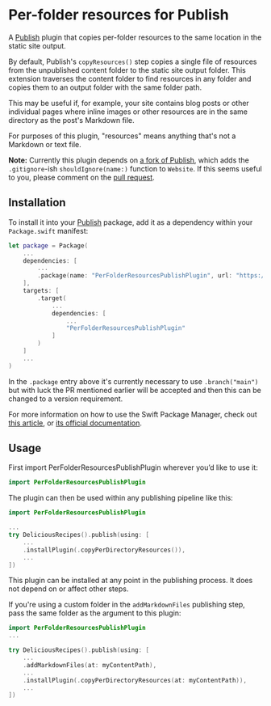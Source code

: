 # Per-folder resources for Publish
                            
A [Publish](https://github.com/atomicbird/publish) plugin that copies per-folder resources to the same location in the static site output.

By default, Publish's `copyResources()` step copies a single file of resources from the unpublished content folder to the static site output folder. This extension traverses the content folder to find resources in any folder and copies them to an output folder with the same folder path.

This may be useful if, for example, your site contains blog posts or other individual pages where inline images or other resources are in the same directory as the post's Markdown file.

For purposes of this plugin, "resources" means anything that's not a Markdown or text file.

**Note:** Currently this plugin depends on [a fork of Publish](https://github.com/atomicbird/publish), which adds the `.gitignore`-ish `shouldIgnore(name:)` function to `Website`. If this seems useful to you, please comment on the [pull request](https://github.com/JohnSundell/Publish/pull/121).
                                                      
## Installation

To install it into your [Publish](https://github.com/atomicbird/publish) package, add it as a dependency within your `Package.swift` manifest:

```swift
let package = Package(
    ...
    dependencies: [
        ...
        .package(name: "PerFolderResourcesPublishPlugin", url: "https://github.com/atomicbird/PerFolderResourcesPublishPlugin", .branch("main"))
    ],
    targets: [
        .target(
            ...
            dependencies: [
                ...
                "PerFolderResourcesPublishPlugin"
            ]
        )
    ]
    ...
)
```

In the `.package` entry above it's currently necessary to use `.branch("main")` but with luck the PR mentioned earlier will be accepted and then this can be changed to a version requirement.

For more information on how to use the Swift Package Manager, check out [this article](https://www.swiftbysundell.com/articles/managing-dependencies-using-the-swift-package-manager), or [its official documentation](https://github.com/apple/swift-package-manager/tree/master/Documentation).

## Usage

First import PerFolderResourcesPublishPlugin wherever you’d like to use it:

```swift
import PerFolderResourcesPublishPlugin
```

The plugin can then be used within any publishing pipeline like this:

```swift
import PerFolderResourcesPublishPlugin

...
try DeliciousRecipes().publish(using: [
    ...
    .installPlugin(.copyPerDirectoryResources()),
    ...
])
```

This plugin can be installed at any point in the publishing process. It does not depend on or affect other steps.

If you're using a custom folder in the `addMarkdownFiles` publishing step, pass the same folder as the argument to this plugin:

```swift
import PerFolderResourcesPublishPlugin
...

try DeliciousRecipes().publish(using: [
    ...
    .addMarkdownFiles(at: myContentPath),
    ...
    .installPlugin(.copyPerDirectoryResources(at: myContentPath)),
    ...
])
```
